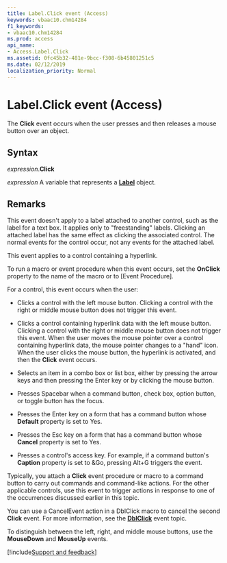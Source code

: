 ```yaml
---
title: Label.Click event (Access)
keywords: vbaac10.chm14284
f1_keywords:
- vbaac10.chm14284
ms.prod: access
api_name:
- Access.Label.Click
ms.assetid: 0fc45b32-481e-9bcc-f308-6b45801251c5
ms.date: 02/12/2019
localization_priority: Normal
---
```



# Label.Click event (Access)

The **Click** event occurs when the user presses and then releases a mouse button over an object.


## Syntax

_expression_.**Click**

_expression_ A variable that represents a **[Label](Access.Label.md)** object.

## Remarks

This event doesn't apply to a label attached to another control, such as the label for a text box. It applies only to "freestanding" labels. Clicking an attached label has the same effect as clicking the associated control. The normal events for the control occur, not any events for the attached label.

This event applies to a control containing a hyperlink.
    
To run a macro or event procedure when this event occurs, set the **OnClick** property to the name of the macro or to [Event Procedure].

For a control, this event occurs when the user:

- Clicks a control with the left mouse button. Clicking a control with the right or middle mouse button does not trigger this event.
    
- Clicks a control containing hyperlink data with the left mouse button. Clicking a control with the right or middle mouse button does not trigger this event. When the user moves the mouse pointer over a control containing hyperlink data, the mouse pointer changes to a "hand" icon. When the user clicks the mouse button, the hyperlink is activated, and then the **Click** event occurs.
    
- Selects an item in a combo box or list box, either by pressing the arrow keys and then pressing the Enter key or by clicking the mouse button.
    
- Presses Spacebar when a command button, check box, option button, or toggle button has the focus.
    
- Presses the Enter key on a form that has a command button whose **Default** property is set to Yes.
    
- Presses the Esc key on a form that has a command button whose **Cancel** property is set to Yes.
    
- Presses a control's access key. For example, if a command button's **Caption** property is set to &Go, pressing Alt+G triggers the event.

Typically, you attach a **Click** event procedure or macro to a command button to carry out commands and command-like actions. For the other applicable controls, use this event to trigger actions in response to one of the occurrences discussed earlier in this topic.

You can use a CancelEvent action in a DblClick macro to cancel the second **Click** event. For more information, see the **[DblClick](access.label.dblclick.md)** event topic.

To distinguish between the left, right, and middle mouse buttons, use the **MouseDown** and **MouseUp** events.




[!include[Support and feedback](~/includes/feedback-boilerplate.md)]